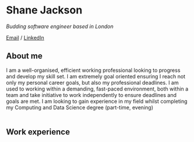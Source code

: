 # Shane Jackson

_Budding software engineer based in London_ <br>

[Email](mailto:shanejackson@outlook.com) / [LinkedIn](https://www.linkedin.com/in/shane-jackson-a9043b187)

## About me

I am a well-organised, efficient working professional looking to progress and develop my skill set. I am extremely goal oriented ensuring I reach not only my personal career goals, but also my professional deadlines. I am used to working within a demanding, fast-paced environment, both within a team and take initiative to work independently to ensure deadlines and goals are met. I am looking to gain experience in my field whilst completing my Computing and Data Science degree (part-time, evening)
<br><br>

## Work experience

